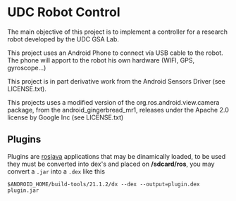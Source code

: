 UDC Robot Control
=================

The main objective of this project is to implement a controller for a research robot developed by the UDC GSA Lab.

This project uses an Android Phone to connect vía USB cable to the robot. The phone will apport to the robot his own hardware (WIFI, GPS, gyroscope...)

This project is in part derivative work from the Android Sensors Driver (see LICENSE.txt).

This projects uses a modified version of the org.ros.android.view.camera package, from the android_gingerbread_mr1, releases under the Apache 2.0 license by Google Inc (see LICENSE.txt)


Plugins
-------

Plugins are [rosjava](http://wiki.ros.org/rosjava) applications that may be
dinamically loaded, to be used they must be converted into dex's and placed on
**/sdcard/ros**, you may convert a `.jar` into a `.dex` like this

    $ANDROID_HOME/build-tools/21.1.2/dx --dex --output=plugin.dex plugin.jar
